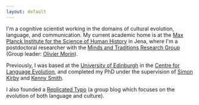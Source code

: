 ```yaml
---
layout: default
---
```


I'm a cognitive scientist working in the domains of cultural evolution, language, and communication. My current academic home is at the [Max Planck Institute for the Science of Human History](http://www.shh.mpg.de/en) in Jena, where I'm a postdoctoral researcher with the [Minds and Traditions Research Group](http://www.shh.mpg.de/94549/themintgroup) (Group leader: [Olivier Morin](https://sites.google.com/site/sitedoliviermorin/)).

Previously, I was based at the [University of Edinburgh](http://ed.ac.uk) in the [Centre for Language Evolution](http://www.lel.ed.ac.uk/cle/), and completed my PhD under the supervision of [Simon Kirby](http://www.lel.ed.ac.uk/~simon/) and [Kenny Smith](http://www.lel.ed.ac.uk/~kenny/).

I also founded a [Replicated Typo](http://www.replicatedtypo.com) (a group blog which focuses on the evolution of both language and culture).
